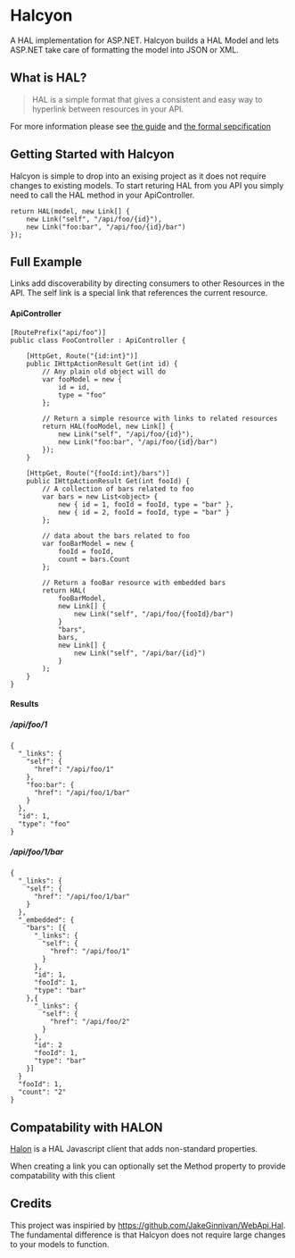 # Halcyon
A HAL implementation for ASP.NET. Halcyon builds a HAL Model and lets ASP.NET take care of formatting the model into JSON or XML.

## What is HAL?
> HAL is a simple format that gives a consistent and easy way to hyperlink between resources in your API.

For more information please see [the guide](https://github.com/mikekelly/hal_specification) and [the formal sepcification](http://stateless.co/hal_specification.html)

## Getting Started with Halcyon
Halcyon is simple to drop into an exising project as it does not require changes to existing models.
To start returing HAL from you API you simply need to call the HAL method in your ApiController.

    return HAL(model, new Link[] {
        new Link("self", "/api/foo/{id}"),
        new Link("foo:bar", "/api/foo/{id}/bar")
    });

## Full Example
Links add discoverability by directing consumers to other Resources in the API.
The self link is a special link that references the current resource.

#### ApiController 

    [RoutePrefix("api/foo")]
    public class FooController : ApiController {
    
        [HttpGet, Route("{id:int}")]
        public IHttpActionResult Get(int id) {
            // Any plain old object will do
            var fooModel = new {
                id = id,
                type = "foo"
            };
    
            // Return a simple resource with links to related resources
            return HAL(fooModel, new Link[] {
                new Link("self", "/api/foo/{id}"),
                new Link("foo:bar", "/api/foo/{id}/bar")
            });
        }
    
        [HttpGet, Route("{fooId:int}/bars")]
        public IHttpActionResult Get(int fooId) {
            // A collection of bars related to foo
            var bars = new List<object> {
                new { id = 1, fooId = fooId, type = "bar" },
                new { id = 2, fooId = fooId, type = "bar" }
            };
    
            // data about the bars related to foo
            var fooBarModel = new {
                fooId = fooId,
                count = bars.Count
            };
    
            // Return a fooBar resource with embedded bars
            return HAL(
                fooBarModel,
                new Link[] {
                    new Link("self", "/api/foo/{fooId}/bar")
                }
                "bars",
                bars,
                new Link[] {
                    new Link("self", "/api/bar/{id}")
                }
            );
        }
    }

#### Results

##### /api/foo/1

    {
      "_links": {
        "self": {
          "href": "/api/foo/1"
        },
        "foo:bar": {
          "href": "/api/foo/1/bar"
        }
      },
      "id": 1,
      "type": "foo"
    }

##### /api/foo/1/bar

    {
      "_links": {
        "self": {
          "href": "/api/foo/1/bar"
        }
      },
      "_embedded": {
        "bars": [{
          "_links": {
            "self": {
              "href": "/api/foo/1"
            }
          },
          "id": 1,
          "fooId": 1, 
          "type": "bar"
        },{
          "_links": {
            "self": {
              "href": "/api/foo/2"
            }
          },
          "id": 2
          "fooId": 1, 
          "type": "bar"
        }]
      }
      "fooId": 1,
      "count": "2"
    }

## Compatability with HALON
[Halon](https://github.com/LeanKit-Labs/halon) is a HAL Javascript client that adds non-standard properties.

When creating a link you can optionally set the Method property to provide compatability with this client


## Credits
This project was inspiried by https://github.com/JakeGinnivan/WebApi.Hal. 
The fundamental difference is that Halcyon does not require large changes 
to your models to function.
